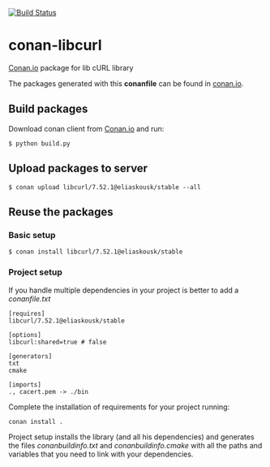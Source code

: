 [![Build Status](https://travis-ci.org/eliaskousk/conan-libcurl.svg?branch=release/7.52.1)](https://travis-ci.org/eliaskousk/conan-libcurl)

# conan-libcurl

[Conan.io](https://conan.io) package for lib cURL library

The packages generated with this **conanfile** can be found in [conan.io](https://conan.io/source/libcurl/7.52.1/eliaskousk/stable).

## Build packages

Download conan client from [Conan.io](https://conan.io) and run:

    $ python build.py

## Upload packages to server

    $ conan upload libcurl/7.52.1@eliaskousk/stable --all
    
## Reuse the packages

### Basic setup

    $ conan install libcurl/7.52.1@eliaskousk/stable
    
### Project setup

If you handle multiple dependencies in your project is better to add a *conanfile.txt*
    
    [requires]
    libcurl/7.52.1@eliaskousk/stable

    [options]
    libcurl:shared=true # false
    
    [generators]
    txt
    cmake

    [imports]
    ., cacert.pem -> ./bin

Complete the installation of requirements for your project running:</small></span>

    conan install . 

Project setup installs the library (and all his dependencies) and generates the files *conanbuildinfo.txt* and *conanbuildinfo.cmake* with all the paths and variables that you need to link with your dependencies.

